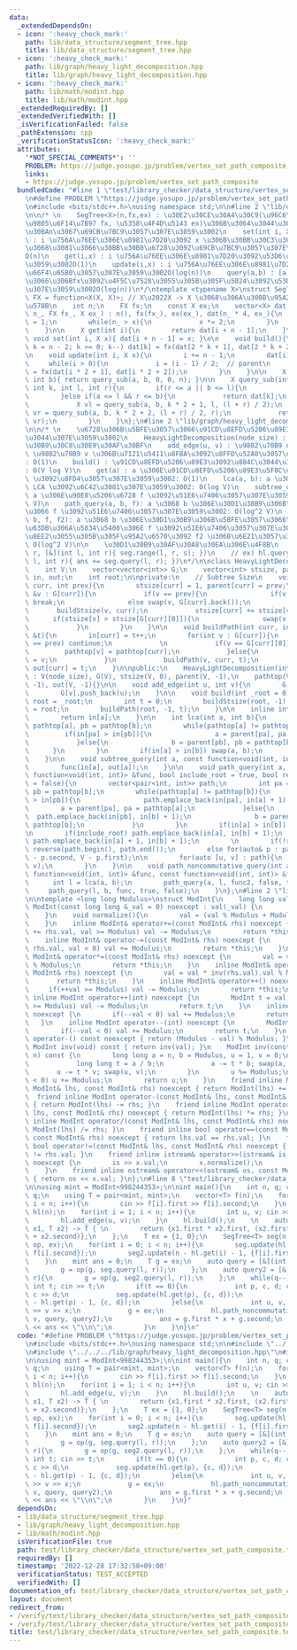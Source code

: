 ```yaml
---
data:
  _extendedDependsOn:
  - icon: ':heavy_check_mark:'
    path: lib/data_structure/segment_tree.hpp
    title: lib/data_structure/segment_tree.hpp
  - icon: ':heavy_check_mark:'
    path: lib/graph/heavy_light_decomposition.hpp
    title: lib/graph/heavy_light_decomposition.hpp
  - icon: ':heavy_check_mark:'
    path: lib/math/modint.hpp
    title: lib/math/modint.hpp
  _extendedRequiredBy: []
  _extendedVerifiedWith: []
  _isVerificationFailed: false
  _pathExtension: cpp
  _verificationStatusIcon: ':heavy_check_mark:'
  attributes:
    '*NOT_SPECIAL_COMMENTS*': ''
    PROBLEM: https://judge.yosupo.jp/problem/vertex_set_path_composite
    links:
    - https://judge.yosupo.jp/problem/vertex_set_path_composite
  bundledCode: "#line 1 \"test/library_checker/data_structure/vertex_set_path_composite.test.cpp\"\
    \n#define PROBLEM \"https://judge.yosupo.jp/problem/vertex_set_path_composite\"\
    \n#include <bits/stdc++.h>\nusing namespace std;\n\n#line 2 \"lib/data_structure/segment_tree.hpp\"\
    \n\n/* \n    SegTree<X>(n,fx,ex) : \u30E2\u30CE\u30A4\u30C9(\u96C6\u5408 X, \u4E8C\
    \u9805\u6F14\u7B97 fx, \u5358\u4F4D\u5143 ex)\u306B\u3064\u3044\u3066\u30B5\u30A4\
    \u30BAn\u3067\u69CB\u7BC9\u3057\u307E\u3059\u3002\n    set(int i, X x), build()\
    \ : i \u756A\u76EE\u306E\u8981\u7D20\u3092 x \u306B\u30BB\u30C3\u30C8\u3002\u307E\
    \u3068\u3081\u3066\u30BB\u30B0\u6728\u3092\u69CB\u7BC9\u3057\u307E\u3059\u3002\
    O(n)\n    get(i,x) : i \u756A\u76EE\u306E\u8981\u7D20\u3092\u53D6\u5F97\u3057\u307E\
    \u3059\u3002O(1)\n    update(i,x) : i \u756A\u76EE\u306E\u8981\u7D20\u3092 x \u306B\
    \u66F4\u65B0\u3057\u307E\u3059\u3002O(log(n))\n    query(a,b) : [a, b) \u306E\u5168\
    \u3066\u306Bfx\u3092\u4F5C\u7528\u3055\u305B\u305F\u5024\u3092\u53D6\u5F97\u3057\
    \u307E\u3059\u3002O(log(n))\n*/\ntemplate <typename X>\nstruct SegTree{\n    using\
    \ FX = function<X(X, X)>; // X\u2022X -> X \u3068\u306A\u308B\u95A2\u6570\u306E\
    \u578B\n    int n;\n    FX fx;\n    const X ex;\n    vector<X> dat;\n\n    SegTree(int\
    \ n_, FX fx_, X ex_) : n(), fx(fx_), ex(ex_), dat(n_ * 4, ex_){\n        int x\
    \ = 1;\n        while(n_ > x){\n            x *= 2;\n        }\n        n = x;\n\
    \    }\n\n    X get(int i){\n        return dat[i + n - 1];\n    }\n    \n   \
    \ void set(int i, X x){ dat[i + n - 1] = x; }\n\n    void build(){\n        for(int\
    \ k = n - 2; k >= 0; k--) dat[k] = fx(dat[2 * k + 1], dat[2 * k + 2]);\n    }\n\
    \n    void update(int i, X x){\n        i += n - 1;\n        dat[i] = x;\n   \
    \     while(i > 0){\n            i = (i - 1) / 2;  // parent\n            dat[i]\
    \ = fx(dat[i * 2 + 1], dat[i * 2 + 2]);\n        }\n    }\n\n    X query(int a,\
    \ int b){ return query_sub(a, b, 0, 0, n); }\n\n    X query_sub(int a, int b,\
    \ int k, int l, int r){\n        if(r <= a || b <= l){\n            return ex;\n\
    \        }else if(a <= l && r <= b){\n            return dat[k];\n        }else{\n\
    \            X vl = query_sub(a, b, k * 2 + 1, l, (l + r) / 2);\n            X\
    \ vr = query_sub(a, b, k * 2 + 2, (l + r) / 2, r);\n            return fx(vl,\
    \ vr);\n        }\n    }\n};\n#line 2 \"lib/graph/heavy_light_decomposition.hpp\"\
    \n\n/* \n    \u6728\u306B\u5BFE\u3057\u3066\u91CD\u8EFD\u5206\u89E3\u3092\u884C\
    \u3044\u307E\u3059\u3002\n    HeavyLightDecomposition(node_size) : \u30B3\u30F3\
    \u30B9\u30C8\u30E9\u30AF\u30BF\n    add_edge(u, v) : \u9802\u70B9 u \u304B\u3089\
    \ \u9802\u70B9 v \u306B\u7121\u5411\u8FBA\u3092\u8FFD\u52A0\u3057\u307E\u3059\u3002\
    : O(1)\n    build() : \u91CD\u8EFD\u5206\u89E3\u3092\u884C\u3044\u307E\u3059\u3002\
    : O(V log V)\n    get(a) : a \u306E\u91CD\u8EFD\u5206\u89E3\u5F8C\u306E index\
    \ \u3092\u8FD4\u3057\u307E\u3059\u3002: O(1)\n    lca(a, b): a \u3068 b \u306E\
    \ LCA \u3092\u6C42\u3081\u307E\u3059\u3002: O(log V)\n    subtree_query(a, f):\
    \ a \u306E\u90E8\u5206\u6728 f \u3092\u51E6\u7406\u3057\u307E\u3059\u3002: O(log\
    \ V)\n    path_query(a, b, f): a \u3068 b \u306E\u30D1\u30B9\u306B\u5BFE\u3057\
    \u3066 f \u3092\u51E6\u7406\u3057\u307E\u3059\u3002: O(log^2 V)\n    path_noncommutative_query(a,\
    \ b, f, f2): a \u3068 b \u306E\u30D1\u30B9\u306B\u5BFE\u3057\u3066\u975E\u53EF\
    \u63DB\u306A\u5834\u5408\u306E f \u3092\u51E6\u7406\u3057\u307E\u3059\u3002(\u53CD\
    \u8EE2\u3055\u305B\u305F\u95A2\u6570\u3092 f2 \u306B\u6E21\u3057\u307E\u3059):\
    \ O(log^2 V)\n\n    \u30D1\u30B9\u30AF\u30A8\u30EA\u306E\u4F8B\n    // ex) hl.path_query(q,\
    \ r, [&](int l, int r){ seg.range(l, r, s); })\n    // ex) hl.query(q, r, [&](int\
    \ l, int r){ ans += seg.query(l, r); })\n*/\n\nclass HeavyLightDecomposition{\n\
    \    int V;\n    vector<vector<int>> G;\n    vector<int> stsize, parent, pathtop,\
    \ in, out;\n    int root;\n\nprivate:\n    // Subtree Size\n    void buildStsize(int\
    \ curr, int prev){\n        stsize[curr] = 1, parent[curr] = prev;\n        for(int\
    \ &v : G[curr]){\n            if(v == prev){\n                if(v == G[curr].back())\
    \ break;\n                else swap(v, G[curr].back());\n            }\n     \
    \       buildStsize(v, curr);\n            stsize[curr] += stsize[v];\n      \
    \      if(stsize[v] > stsize[G[curr][0]]){\n                swap(v, G[curr][0]);\n\
    \            }\n        }\n    }\n\n    void buildPath(int curr, int prev, int\
    \ &t){\n        in[curr] = t++;\n        for(int v : G[curr]){\n            if(v\
    \ == prev) continue;\n            \n            if(v == G[curr][0]){\n       \
    \         pathtop[v] = pathtop[curr];\n            }else{\n                pathtop[v]\
    \ = v;\n            }\n            buildPath(v, curr, t);\n        }\n       \
    \ out[curr] = t;\n    }\n\npublic:\n    HeavyLightDecomposition(int node_size)\
    \ : V(node_size), G(V), stsize(V, 0), parent(V, -1),\n    pathtop(V, -1), in(V,\
    \ -1), out(V, -1){}\n\n    void add_edge(int u, int v){\n        G[u].push_back(v);\n\
    \        G[v].push_back(u);\n    }\n\n    void build(int _root = 0){\n       \
    \ root = _root;\n        int t = 0;\n        buildStsize(root, -1);\n        pathtop[root]\
    \ = root;\n        buildPath(root, -1, t);\n    }\n\n    inline int get(int a){\n\
    \        return in[a];\n    }\n\n    int lca(int a, int b){\n        int pa =\
    \ pathtop[a], pb = pathtop[b];\n        while(pathtop[a] != pathtop[b]){\n   \
    \         if(in[pa] > in[pb]){\n                a = parent[pa], pa = pathtop[a];\n\
    \            }else{\n                b = parent[pb], pb = pathtop[b];\n      \
    \      }\n        }\n        if(in[a] > in[b]) swap(a, b);\n        return a;\n\
    \    }\n\n    void subtree_query(int a, const function<void(int, int)> &func){\n\
    \        func(in[a], out[a]);\n    }\n\n    void path_query(int a, int b, const\
    \ function<void(int, int)> &func, bool include_root = true, bool reverse_path\
    \ = false){\n        vector<pair<int, int>> path;\n        int pa = pathtop[a],\
    \ pb = pathtop[b];\n        while(pathtop[a] != pathtop[b]){\n            if(in[pa]\
    \ > in[pb]){\n                path.emplace_back(in[pa], in[a] + 1);\n        \
    \        a = parent[pa], pa = pathtop[a];\n            }else{\n              \
    \  path.emplace_back(in[pb], in[b] + 1);\n                b = parent[pb], pb =\
    \ pathtop[b];\n            }\n        }\n        if(in[a] > in[b]) swap(a, b);\n\
    \n        if(include_root) path.emplace_back(in[a], in[b] + 1);\n        else\
    \ path.emplace_back(in[a] + 1, in[b] + 1);\n        \n        if(!reverse_path)\
    \ reverse(path.begin(), path.end());\n        else for(auto& p : path) p = make_pair(V\
    \ - p.second, V - p.first);\n\n        for(auto [u, v] : path){\n            func(u,\
    \ v);\n        }\n    }\n\n    void path_noncommutative_query(int a, int b, const\
    \ function<void(int, int)> &func, const function<void(int, int)> &func2){\n  \
    \      int l = lca(a, b);\n        path_query(a, l, func2, false, true);\n   \
    \     path_query(l, b, func, true, false);\n    }\n};\n#line 2 \"lib/math/modint.hpp\"\
    \n\ntemplate <long long Modulus>\nstruct ModInt{\n    long long val;\n    constexpr\
    \ ModInt(const long long &_val = 0) noexcept : val(_val) {\n        normalize();\n\
    \    }\n    void normalize(){\n        val = (val % Modulus + Modulus) % Modulus;\n\
    \    }\n    inline ModInt& operator+=(const ModInt& rhs) noexcept {\n        if(val\
    \ += rhs.val, val >= Modulus) val -= Modulus;\n        return *this;\n    }\n\
    \    inline ModInt& operator-=(const ModInt& rhs) noexcept {\n        if(val -=\
    \ rhs.val, val < 0) val += Modulus;\n        return *this;\n    }\n    inline\
    \ ModInt& operator*=(const ModInt& rhs) noexcept {\n        val = val * rhs.val\
    \ % Modulus;\n        return *this;\n    }\n    inline ModInt& operator/=(const\
    \ ModInt& rhs) noexcept {\n        val = val * inv(rhs.val).val % Modulus;\n \
    \       return *this;\n    }\n    inline ModInt& operator++() noexcept {\n   \
    \     if(++val >= Modulus) val -= Modulus;\n        return *this;\n    }\n   \
    \ inline ModInt operator++(int) noexcept {\n        ModInt t = val;\n        if(++val\
    \ >= Modulus) val -= Modulus;\n        return t;\n    }\n    inline ModInt& operator--()\
    \ noexcept {\n        if(--val < 0) val += Modulus;\n        return *this;\n \
    \   }\n    inline ModInt operator--(int) noexcept {\n        ModInt t = val;\n\
    \        if(--val < 0) val += Modulus;\n        return t;\n    }\n    inline ModInt\
    \ operator-() const noexcept { return (Modulus - val) % Modulus; }\n    inline\
    \ ModInt inv(void) const { return inv(val); }\n    ModInt inv(const long long&\
    \ n) const {\n        long long a = n, b = Modulus, u = 1, v = 0;\n        while(b){\n\
    \            long long t = a / b;\n            a -= t * b; swap(a, b);\n     \
    \       u -= t * v; swap(u, v);\n        }\n        u %= Modulus;\n        if(u\
    \ < 0) u += Modulus;\n        return u;\n    }\n    friend inline ModInt operator+(const\
    \ ModInt& lhs, const ModInt& rhs) noexcept { return ModInt(lhs) += rhs; }\n  \
    \  friend inline ModInt operator-(const ModInt& lhs, const ModInt& rhs) noexcept\
    \ { return ModInt(lhs) -= rhs; }\n    friend inline ModInt operator*(const ModInt&\
    \ lhs, const ModInt& rhs) noexcept { return ModInt(lhs) *= rhs; }\n    friend\
    \ inline ModInt operator/(const ModInt& lhs, const ModInt& rhs) noexcept { return\
    \ ModInt(lhs) /= rhs; }\n    friend inline bool operator==(const ModInt& lhs,\
    \ const ModInt& rhs) noexcept { return lhs.val == rhs.val; }\n    friend inline\
    \ bool operator!=(const ModInt& lhs, const ModInt& rhs) noexcept { return lhs.val\
    \ != rhs.val; }\n    friend inline istream& operator>>(istream& is, ModInt& x)\
    \ noexcept {\n        is >> x.val;\n        x.normalize();\n        return is;\n\
    \    }\n    friend inline ostream& operator<<(ostream& os, const ModInt& x) noexcept\
    \ { return os << x.val; }\n};\n#line 8 \"test/library_checker/data_structure/vertex_set_path_composite.test.cpp\"\
    \n\nusing mint = ModInt<998244353>;\n\nint main(){\n    int n, q; cin >> n >>\
    \ q;\n    using T = pair<mint, mint>;\n    vector<T> f(n);\n    for(int i = 0;\
    \ i < n; i++){\n        cin >> f[i].first >> f[i].second;\n    }\n    HeavyLightDecomposition\
    \ hl(n);\n    for(int i = 1; i < n; i++){\n        int u, v; cin >> u >> v;\n\
    \        hl.add_edge(u, v);\n    }\n    hl.build();\n    \n    auto op = [](T\
    \ x1, T x2) -> T { \n        return {x1.first * x2.first, (x2.first * x1.second\
    \ + x2.second)};\n    };\n    T ex = {1, 0};\n    SegTree<T> seg(n, op, ex), seg2(n,\
    \ op, ex);\n    for(int i = 0; i < n; i++){\n        seg.update(hl.get(i), {f[i].first,\
    \ f[i].second});\n        seg2.update(n - hl.get(i) - 1, {f[i].first, f[i].second});\n\
    \    }\n    mint ans = 0;\n    T g = ex;\n    auto query = [&](int l, int r){\n\
    \        g = op(g, seg.query(l, r));\n    };\n    auto query2 = [&](int l, int\
    \ r){\n        g = op(g, seg2.query(l, r));\n    };\n    while(q--){\n       \
    \ int t; cin >> t;\n        if(t == 0){\n            int p, c, d; cin >> p >>\
    \ c >> d;\n            seg.update(hl.get(p), {c, d});\n            seg2.update(n\
    \ - hl.get(p) - 1, {c, d});\n        }else{\n            int u, v, x; cin >> u\
    \ >> v >> x;\n            g = ex;\n            hl.path_noncommutative_query(u,\
    \ v, query, query2);\n            ans = g.first * x + g.second;\n            cout\
    \ << ans << \"\\n\";\n        }\n    }\n}\n"
  code: "#define PROBLEM \"https://judge.yosupo.jp/problem/vertex_set_path_composite\"\
    \n#include <bits/stdc++.h>\nusing namespace std;\n\n#include \"../../../lib/data_structure/segment_tree.hpp\"\
    \n#include \"../../../lib/graph/heavy_light_decomposition.hpp\"\n#include \"../../../lib/math/modint.hpp\"\
    \n\nusing mint = ModInt<998244353>;\n\nint main(){\n    int n, q; cin >> n >>\
    \ q;\n    using T = pair<mint, mint>;\n    vector<T> f(n);\n    for(int i = 0;\
    \ i < n; i++){\n        cin >> f[i].first >> f[i].second;\n    }\n    HeavyLightDecomposition\
    \ hl(n);\n    for(int i = 1; i < n; i++){\n        int u, v; cin >> u >> v;\n\
    \        hl.add_edge(u, v);\n    }\n    hl.build();\n    \n    auto op = [](T\
    \ x1, T x2) -> T { \n        return {x1.first * x2.first, (x2.first * x1.second\
    \ + x2.second)};\n    };\n    T ex = {1, 0};\n    SegTree<T> seg(n, op, ex), seg2(n,\
    \ op, ex);\n    for(int i = 0; i < n; i++){\n        seg.update(hl.get(i), {f[i].first,\
    \ f[i].second});\n        seg2.update(n - hl.get(i) - 1, {f[i].first, f[i].second});\n\
    \    }\n    mint ans = 0;\n    T g = ex;\n    auto query = [&](int l, int r){\n\
    \        g = op(g, seg.query(l, r));\n    };\n    auto query2 = [&](int l, int\
    \ r){\n        g = op(g, seg2.query(l, r));\n    };\n    while(q--){\n       \
    \ int t; cin >> t;\n        if(t == 0){\n            int p, c, d; cin >> p >>\
    \ c >> d;\n            seg.update(hl.get(p), {c, d});\n            seg2.update(n\
    \ - hl.get(p) - 1, {c, d});\n        }else{\n            int u, v, x; cin >> u\
    \ >> v >> x;\n            g = ex;\n            hl.path_noncommutative_query(u,\
    \ v, query, query2);\n            ans = g.first * x + g.second;\n            cout\
    \ << ans << \"\\n\";\n        }\n    }\n}"
  dependsOn:
  - lib/data_structure/segment_tree.hpp
  - lib/graph/heavy_light_decomposition.hpp
  - lib/math/modint.hpp
  isVerificationFile: true
  path: test/library_checker/data_structure/vertex_set_path_composite.test.cpp
  requiredBy: []
  timestamp: '2022-12-28 17:32:58+09:00'
  verificationStatus: TEST_ACCEPTED
  verifiedWith: []
documentation_of: test/library_checker/data_structure/vertex_set_path_composite.test.cpp
layout: document
redirect_from:
- /verify/test/library_checker/data_structure/vertex_set_path_composite.test.cpp
- /verify/test/library_checker/data_structure/vertex_set_path_composite.test.cpp.html
title: test/library_checker/data_structure/vertex_set_path_composite.test.cpp
---
```

